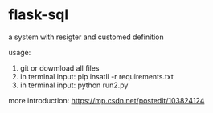 # flask-sql
a system with resigter and customed definition


usage:
1. git or dowmload all files
2. in terminal input: pip insatll -r requirements.txt
3. in terminal input: python run2.py


more introduction:
https://mp.csdn.net/postedit/103824124

